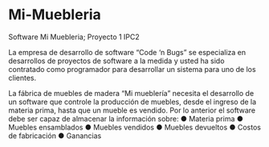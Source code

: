 # Mi-Muebleria
Software Mi Muebleria; Proyecto 1 IPC2

La empresa de desarrollo de software “Code ‘n Bugs” se especializa en desarrollos de proyectos de
software a la medida y usted ha sido contratado como programador para desarrollar un sistema para uno
de los clientes.

La fábrica de muebles de madera “Mi mueblería” necesita el desarrollo de un software que controle la
producción de muebles, desde el ingreso de la materia prima, hasta que un mueble es vendido.
Por lo anterior el software debe ser capaz de almacenar la información sobre:
● Materia prima
● Muebles ensamblados
● Muebles vendidos
● Muebles devueltos
● Costos de fabricación
● Ganancias

